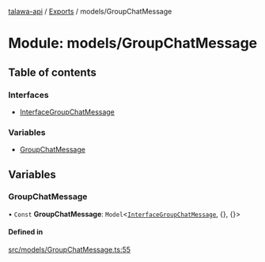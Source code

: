 [talawa-api](../README.md) / [Exports](../modules.md) / models/GroupChatMessage

# Module: models/GroupChatMessage

## Table of contents

### Interfaces

- [InterfaceGroupChatMessage](../interfaces/models_GroupChatMessage.InterfaceGroupChatMessage.md)

### Variables

- [GroupChatMessage](models_GroupChatMessage.md#groupchatmessage)

## Variables

### GroupChatMessage

• `Const` **GroupChatMessage**: `Model`\<[`InterfaceGroupChatMessage`](../interfaces/models_GroupChatMessage.InterfaceGroupChatMessage.md), {}, {}\>

#### Defined in

[src/models/GroupChatMessage.ts:55](https://github.com/Veer0x1/talawa-api/blob/4ede423/src/models/GroupChatMessage.ts#L55)

